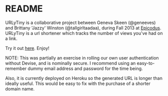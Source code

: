 # README

URLyTiny is a collaborative project between Geneva Skeen (@geneeves) and Brittany 'Jazzy' Winston (@tallgirltaadaa), during Fall 2013 at [Epicodus](http://www.epicodus.com). URLyTiny is a url shortener which tracks the number of views you've had on a link. 

Try it out [here](http://urlytiny.herokuapp.com). Enjoy!


NOTE: This was partially an exercise in rolling our own user authentication without Devise, and is nominally secure. I recommend using an easy-to-remember dummy email address and password for the time being.

Also, it is currently deployed on Heroku so the generated URL is longer than ideally useful. This would be easy to fix with the purchase of a shorter domain name.
